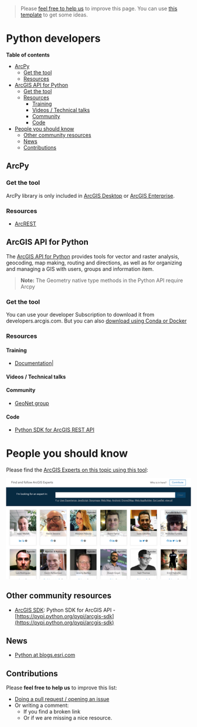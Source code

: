 > Please [feel free to help us](#contributions) to improve this page. You can use [this template](https://github.com/esri-es/awesome-arcgis/blob/master/RESOURCE_PAGE_TEMPLATE.md) to get some ideas.

# Python developers
<!-- START doctoc generated TOC please keep comment here to allow auto update -->
<!-- DON'T EDIT THIS SECTION, INSTEAD RE-RUN doctoc TO UPDATE -->
**Table of contents**

  - [ArcPy](#arcpy)
    - [Get the tool](#get-the-tool)
    - [Resources](#resources)
  - [ArcGIS API for Python](#arcgis-api-for-python)
    - [Get the tool](#get-the-tool-1)
    - [Resources](#resources-1)
      - [Training](#training)
      - [Videos / Technical talks](#videos--technical-talks)
      - [Community](#community)
      - [Code](#code)
- [People you should know](#people-you-should-know)
  - [Other community resources](#other-community-resources)
  - [News](#news)
  - [Contributions](#contributions)

<!-- END doctoc generated TOC please keep comment here to allow auto update -->


## ArcPy


### Get the tool

ArcPy library is only included in [ArcGIS Desktop](../../../arcgis/products/arcgis-desktop/README.md) or [ArcGIS Enterprise](../../../arcgis/products/arcgis-enterprise/README.md).

### Resources

* [ArcREST](https://stackoverflow.com/users/720773/gary-s)


## ArcGIS API for Python

The [ArcGIS API for Python](https://developers.arcgis.com/python/) provides tools for vector and raster analysis, geocoding, map making, routing and directions, as well as for organizing and managing a GIS with users, groups and information item.

> **Note:** The Geometry native type methods in the Python API require Arcpy

### Get the tool

You can use your developer Subscription to download it from developers.arcgis.com. But you can also [download using Conda or Docker](https://developers.arcgis.com/python/guide/install-and-set-up/)

### Resources

#### Training

* [Documentation](https://developers.arcgis.com/python/)|

#### Videos / Technical talks

#### Community

* [GeoNet group](https://community.esri.com/groups/arcgis-python-api)

#### Code

* [Python SDK for ArcGIS REST API](https://pypi.python.org/pypi/arcgis-sdk)

# People you should know

Please find the [ArcGIS Experts on this topic using this tool](https://esri-es.github.io/arcgis-experts/?topic=Python):

![ArcGIS Experts Tool Screenshot](https://github.com/esri-es/arcgis-experts/blob/master/assets/imgs/arcgis-experts-tool.png?raw=true)

## Other community resources

* [ArcGIS SDK](https://github.com/mongkok/arcgis-sdk): Python SDK for ArcGIS API - [https://pypi.python.org/pypi/arcgis-sdk](https://pypi.python.org/pypi/arcgis-sdk)

## News

* [Python at blogs.esri.com](https://blogs.esri.com/esri/arcgis/category/subject-python/)

## Contributions
Please **feel free to help us** to improve this list:

* [Doing a pull request / opening an issue](https://github.com/hhkaos/awesome-arcgis#contributions)
* Or writing a comment:
  * If you find a broken link
  * Or if we are missing a nice resource.

